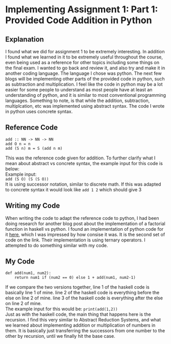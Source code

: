 # Implementing Assignment 1: Part 1: Provided Code Addition in Python

## Explanation
I found what we did for assignment 1 to be extremely interesting. In addition I found what we learned in it to be extremely useful throughout the course, even being used as a reference for other topics including some things on the final exam. I wanted to go back and review it, and also try and make it in another coding language. The language I chose was python. The next few blogs will be implementing other parts of the provided code in python, such as subtraction and multiplication. I feel like the code in python may be a lot easier for some people to understand as most people have at least an understanding of python, and it is similar to most conventional programming languages.
Something to note, is that while the addition, subtraction, multiplcation, etc was implemented using abstract syntax. The code I wrote in python uses concrete syntax.

## Reference Code
```
add :: NN -> NN -> NN
add O n = n
add (S n) m = S (add n m)
```
This was the reference code given for addition. To further clarify what I mean about abstract vs concrete syntax, the example input for this code is below:  
Example input:  
`add (S O) (S (S O))`  
It is using successor notation, similar to discrete math. If this was adapted to concrete syntax it would look like `add 1 2` which should give 3
## Writing my Code
When writing the code to adapt the reference code to python, I had been doing research for another blog post about the implementation of a factorial function in haskell vs python. I found an implementation of python code for it [here](https://www.geeksforgeeks.org/python-program-for-factorial-of-a-number/), which I was impressed by how consise it was. It is the second set of code on the link. Their implementation is using ternary operators. I attempted to do something similar with my code.

## My Code
```
def add(num1, num2):
    return num1 if (num2 == 0) else 1 + add(num1, num2-1)
```
If we compare the two versions together, line 1 of the haskell code is basically line 1 of mine. line 2 of the haskell code is everything before the else on line 2 of mine. line 3 of the haskell code is everything after the else on line 2 of mine.  
The example input for this would be:
`print(add(1,2))`  
Just as with the haskell code, the main thing that happens here is the recursion. I find this very similar to Abstract Reduction Systems, and what we learned about implementing addition or multiplication of numbers in them. It is basically just transferring the successors from one number to the other by recursion, until we finally hit the base case.


